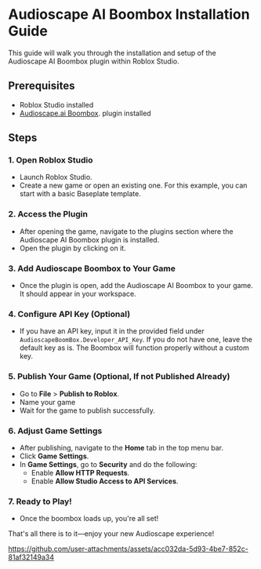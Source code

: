 # Audioscape AI Boombox Installation Guide

This guide will walk you through the installation and setup of the Audioscape AI Boombox plugin within Roblox Studio.

## Prerequisites
- Roblox Studio installed
- [Audioscape.ai Boombox](https://www.roblox.com/games/16282022243/AudioScape-ai-Boombox-Plugin). plugin installed

## Steps

### 1. Open Roblox Studio
- Launch Roblox Studio.
- Create a new game or open an existing one. For this example, you can start with a basic Baseplate template.

### 2. Access the Plugin
- After opening the game, navigate to the plugins section where the Audioscape AI Boombox plugin is installed.
- Open the plugin by clicking on it.

### 3. Add Audioscape Boombox to Your Game
- Once the plugin is open, add the Audioscape AI Boombox to your game. It should appear in your workspace.

### 4. Configure API Key (Optional)
- If you have an API key, input it in the provided field under `AudioscapeBoomBox.Developer_API_Key`. If you do not have one, leave the default key as is. The Boombox will function properly without a custom key.

### 5. Publish Your Game (Optional, If not Published Already)
- Go to **File** > **Publish to Roblox**.
- Name your game
- Wait for the game to publish successfully.

### 6. Adjust Game Settings
- After publishing, navigate to the **Home** tab in the top menu bar.
- Click **Game Settings**.
- In **Game Settings**, go to **Security** and do the following:
  - Enable **Allow HTTP Requests**.
  - Enable **Allow Studio Access to API Services**.

### 7. Ready to Play!
- Once the boombox loads up, you're all set!

That's all there is to it—enjoy your new Audioscape experience!



https://github.com/user-attachments/assets/acc032da-5d93-4be7-852c-81af32149a34



